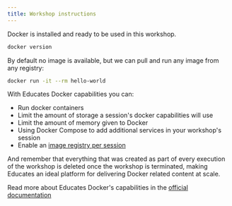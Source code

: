 ```yaml
---
title: Workshop instructions
---
```



Docker is installed and ready to be used in this workshop.

```bash
docker version
```

By default no image is available, but we can pull and run any image from any registry:

```bash
docker run -it --rm hello-world
```

With Educates Docker capabilities you can:
- Run docker containers
- Limit the amount of storage a session's docker capabilities will use
- Limit the amount of memory given to Docker
- Using Docker Compose to add additional services in your workshop's session
- Enable an [image registry per session](https://docs.educates.dev/en/stable/custom-resources/workshop-definition.html#enabling-session-image-registry)


And remember that everything that was created as part of every execution of the workshop is deleted
once the workshop is terminated, making Educates an ideal platform for delivering Docker related
content at scale.

Read more about Educates Docker's capabilities in the [official documentation](https://docs.educates.dev/en/stable/custom-resources/workshop-definition.html#enabling-ability-to-use-docker)